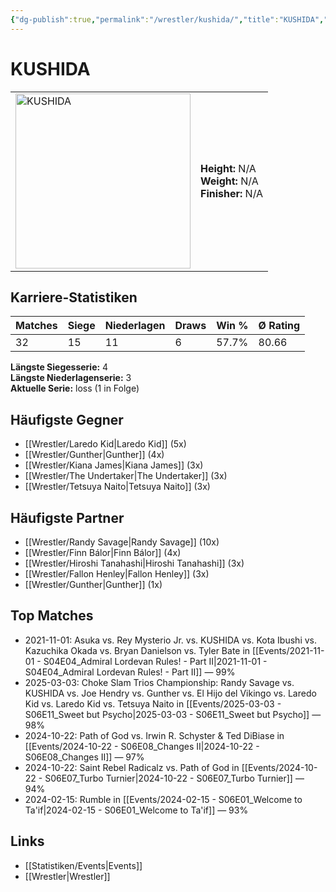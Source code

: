 ```yaml
---
{"dg-publish":true,"permalink":"/wrestler/kushida/","title":"KUSHIDA","tags":["wrestler"],"noteIcon":""}
---
```



# KUSHIDA

<table>
        <tr>
        <td><img src="https://github.com/CptSpaulding1980/choke-slam-wrestling/releases/download/images/KUSHIDA.png" width="280" alt="KUSHIDA"></td>
        <td>
        <b>Height:</b> N/A<br>
        <b>Weight:</b> N/A<br>
        <b>Finisher:</b> N/A<br>
        </td>
        </tr>
        </table>
        
## Karriere-Statistiken

| Matches | Siege | Niederlagen | Draws | Win % | Ø Rating |
|---------|-------|-------------|-------|-------|-----------|
| 32 | 15 | 11 | 6 | 57.7% | 80.66 |

**Längste Siegesserie:** 4<br>**Längste Niederlagenserie:** 3<br>**Aktuelle Serie:** loss (1 in Folge)


## Häufigste Gegner
- [[Wrestler/Laredo Kid\|Laredo Kid]] (5x)
- [[Wrestler/Gunther\|Gunther]] (4x)
- [[Wrestler/Kiana James\|Kiana James]] (3x)
- [[Wrestler/The Undertaker\|The Undertaker]] (3x)
- [[Wrestler/Tetsuya Naito\|Tetsuya Naito]] (3x)

## Häufigste Partner
- [[Wrestler/Randy Savage\|Randy Savage]] (10x)
- [[Wrestler/Finn Bálor\|Finn Bálor]] (4x)
- [[Wrestler/Hiroshi Tanahashi\|Hiroshi Tanahashi]] (3x)
- [[Wrestler/Fallon Henley\|Fallon Henley]] (3x)
- [[Wrestler/Gunther\|Gunther]] (1x)

## Top Matches
- 2021-11-01: Asuka vs. Rey Mysterio Jr. vs. KUSHIDA  vs. Kota Ibushi vs. Kazuchika Okada vs. Bryan Danielson vs. Tyler Bate in [[Events/2021-11-01 - S04E04_Admiral Lordevan Rules! - Part II\|2021-11-01 - S04E04_Admiral Lordevan Rules! - Part II]] — 99%
- 2025-03-03: Choke Slam Trios Championship: Randy Savage vs. KUSHIDA vs. Joe Hendry vs. Gunther vs. El Hijo del Vikingo vs. Laredo Kid vs. Laredo Kid vs. Tetsuya Naito in [[Events/2025-03-03 - S06E11_Sweet but Psycho\|2025-03-03 - S06E11_Sweet but Psycho]] — 98%
- 2024-10-22: Path of God vs. Irwin R. Schyster & Ted DiBiase in [[Events/2024-10-22 - S06E08_Changes II\|2024-10-22 - S06E08_Changes II]] — 97%
- 2024-10-22: Saint Rebel Radicalz vs. Path of God in [[Events/2024-10-22 - S06E07_Turbo Turnier\|2024-10-22 - S06E07_Turbo Turnier]] — 94%
- 2024-02-15: Rumble in [[Events/2024-02-15 - S06E01_Welcome to Ta'if\|2024-02-15 - S06E01_Welcome to Ta'if]] — 93%

## Links
- [[Statistiken/Events\|Events]]
- [[Wrestler\|Wrestler]]
